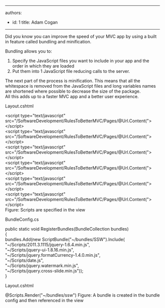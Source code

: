 

---
authors:
  - id: 1
    title: Adam Cogan
---




<span class='intro'> <p>Did you know you can improve the speed of your MVC app by using a built in feature called bundling and minification.</p> </span>

<p>Bundling allows you to&#58;</p>
<ol>
<li>Specify the JavaScript files you want to include in your app and the order in which they are loaded </li>
<li>Put them into 1 JavaScript file reducing calls to the server. </li>
</ol>
<p>The next part of the process is minification. This means that all the whitespace is removed from the JavaScript files and long variables names are shortened where possible to decrease the size of the package.<br>
All this adds up to a faster MVC app and a better user experience.</p>

<span class="ms-rteCustom-CodeArea">
<p>Layout.cshtml</p>
&lt;script type=&quot;text/javascript&quot; src=&quot;/SoftwareDevelopment/RulesToBetterMVC/Pages/@Url.Content(&quot;&gt;&lt;/script&gt;<br> 
&lt;script type=&quot;text/javascript&quot; src=&quot;/SoftwareDevelopment/RulesToBetterMVC/Pages/@Url.Content(&quot;&gt;&lt;/script&gt;<br> 
&lt;script type=&quot;text/javascript&quot; src=&quot;/SoftwareDevelopment/RulesToBetterMVC/Pages/@Url.Content(&quot;&gt;&lt;/script&gt;<br>  
&lt;script type=&quot;text/javascript&quot; src=&quot;/SoftwareDevelopment/RulesToBetterMVC/Pages/@Url.Content(&quot;&gt;&lt;/script&gt;<br> 
&lt;script type=&quot;text/javascript&quot; src=&quot;/SoftwareDevelopment/RulesToBetterMVC/Pages/@Url.Content(&quot;&gt;&lt;/script&gt;<br> 
&lt;script type=&quot;text/javascript&quot; src=&quot;/SoftwareDevelopment/RulesToBetterMVC/Pages/@Url.Content(&quot;&gt;&lt;/script&gt;<br> 
</span>
<span class="ms-rteCustom-FigureBad">Figure&#58; Scripts are specified in the view</span>


<span class="ms-rteCustom-CodeArea">
<p>BundleConfig.cs</p>
public static void RegisterBundles(BundleCollection bundles)<br> 
        &#123;<br> 
            bundles.Add(new ScriptBundle(&quot;~/bundles/SSW&quot;).Include(<br> 
                        &quot;~/Scripts/2011.3.1115/jquery-1.6.4.min.js&quot;, <br> 
                        &quot;~/Scripts/jquery-ui-1.8.16.min.js&quot;,<br> 
                        &quot;~/Scripts/jquery.formatCurrency-1.4.0.min.js&quot;,<br> 
                        &quot;~/Scripts/date.js&quot;,<br> 
                        &quot;~/Scripts/jquery.watermark.min.js&quot;,<br> 
                        &quot;~/Scripts/jquery.cross-slide.min.js&quot;));<br> 
        &#125;<br> 
 
<p>Layout.cshtml</p>
@Scripts.Render(&quot;~/bundles/ssw&quot;)
</span>
<span class="ms-rteCustom-FigureGood">Figure&#58; A bundle is created in the bundle config and then referenced in the view</span>





